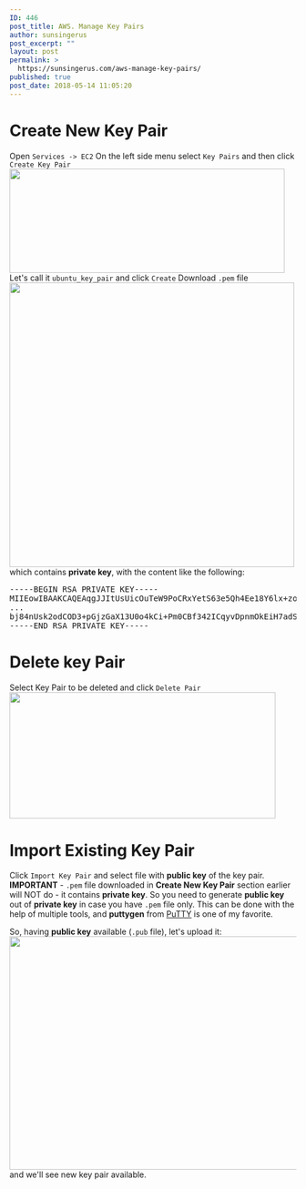 ```yaml
---
ID: 446
post_title: AWS. Manage Key Pairs
author: sunsingerus
post_excerpt: ""
layout: post
permalink: >
  https://sunsingerus.com/aws-manage-key-pairs/
published: true
post_date: 2018-05-14 11:05:20
---
```

<h1>Create New Key Pair</h1>

Open <code>Services -> EC2</code>
On the left side menu select <code>Key Pairs</code> and then click <code>Create Key Pair</code>
<img src="https://sunsingerus.com/wp-content/uploads/2018/05/1_create_key_pair.png" alt="" width="483" height="183" class="alignnone size-full wp-image-447" />
Let's call it <code>ubuntu_key_pair</code> and click <code>Create</code>
Download <code>.pem</code> file
<img src="https://sunsingerus.com/wp-content/uploads/2018/05/2_download_pem_file.png" alt="" width="500" height="500" class="alignnone size-full wp-image-448" />
which contains <strong>private key</strong>, with the content like the following:
<pre>
-----BEGIN RSA PRIVATE KEY-----
MIIEowIBAAKCAQEAqgJJItUsUicOuTeW9PoCRxYetS63e5Qh4Ee18Y6lx+zoWT0EIF3HYdJvdZR+
...
bj84nUsk2odCOD3+pGjzGaX13U0o4kCi+Pm0CBf342ICqyvDpnmOkEiH7adS1qxZdZE0
-----END RSA PRIVATE KEY-----
</pre>

<h1>Delete key Pair</h1>
Select Key Pair to be deleted and click <code>Delete Pair</code>
<img src="https://sunsingerus.com/wp-content/uploads/2018/05/3_delete_key_pair.png" alt="" width="467" height="222" class="alignnone size-full wp-image-453" />

<h1>Import Existing Key Pair</h1>
Click <code>Import Key Pair</code> and select file with <strong>public key</strong> of the key pair. <strong>IMPORTANT</strong> - <code>.pem</code> file downloaded in <strong>Create New Key Pair</strong> section earlier will NOT do - it contains <strong>private key</strong>. So you need to generate <strong>public key</strong> out of <strong>private key</strong> in case you have <code>.pem</code> file only. This can be done with the help of multiple tools, and <strong>puttygen</strong> from <a href="https://www.chiark.greenend.org.uk/~sgtatham/putty/latest.html" rel="noopener" target="_blank">PuTTY</a> is one of my favorite.

So, having <strong>public key</strong> available (<code>.pub</code> file), let's upload it:
<img src="https://sunsingerus.com/wp-content/uploads/2018/05/4_import_public_key_from_the_pair-1.png" alt="" width="674" height="410" class="alignnone size-full wp-image-458" />
 and we'll see new key pair available.